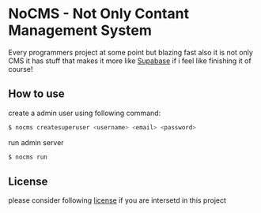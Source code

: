 # NoCMS - Not Only Contant Management System

Every programmers project at some point but blazing fast also it is not only CMS it
has stuff that makes it more like [Supabase](https://supabase.com) if i feel like finishing it of course!

## How to use
create a admin user using following command:
``` bash
$ nocms createsuperuser <username> <email> <password>
```

run admin server
``` bash
$ nocms run
```

## License
please consider following [license](./LICENSE) if you are intersetd in this project